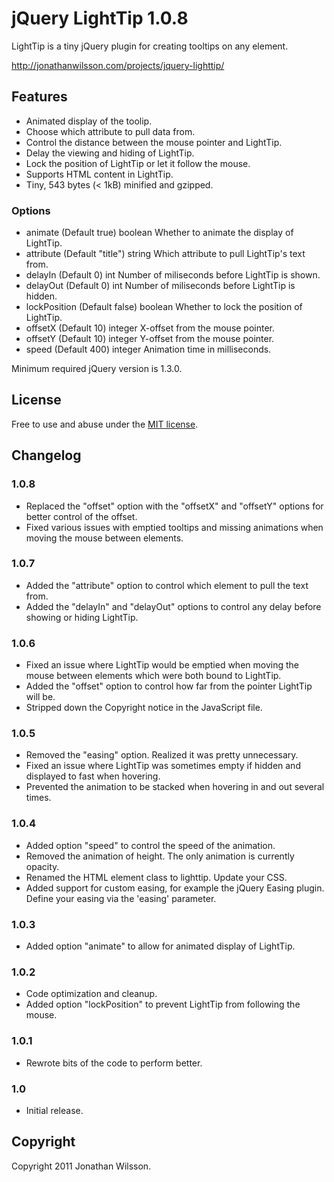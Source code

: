 # jQuery LightTip 1.0.8
LightTip is a tiny jQuery plugin for creating tooltips on any element.

http://jonathanwilsson.com/projects/jquery-lighttip/

## Features
* Animated display of the toolip.
* Choose which attribute to pull data from.
* Control the distance between the mouse pointer and LightTip.
* Delay the viewing and hiding of LightTip.
* Lock the position of LightTip or let it follow the mouse.
* Supports HTML content in LightTip.
* Tiny, 543 bytes (< 1kB) minified and gzipped.

### Options
* animate (Default true) boolean Whether to animate the display of LightTip.
* attribute (Default "title") string Which attribute to pull LightTip's text from.
* delayIn (Default 0) int Number of miliseconds before LightTip is shown.
* delayOut (Default 0) int Number of miliseconds before LightTip is hidden.
* lockPosition (Default false) boolean Whether to lock the position of LightTip.
* offsetX (Default 10) integer X-offset from the mouse pointer.
* offsetY (Default 10) integer Y-offset from the mouse pointer.
* speed (Default 400) integer Animation time in milliseconds.

Minimum required jQuery version is 1.3.0.

## License
Free to use and abuse under the [MIT license](http://www.opensource.org/licenses/mit-license.php).

## Changelog
### 1.0.8
* Replaced the "offset" option with the "offsetX" and "offsetY" options for better control of the offset.
* Fixed various issues with emptied tooltips and missing animations when moving the mouse between elements.

### 1.0.7
* Added the "attribute" option to control which element to pull the text from.
* Added the "delayIn" and "delayOut" options to control any delay before showing or hiding LightTip.

### 1.0.6
* Fixed an issue where LightTip would be emptied when moving the mouse between elements which were both bound to LightTip.
* Added the "offset" option to control how far from the pointer LightTip will be.
* Stripped down the Copyright notice in the JavaScript file.

### 1.0.5
* Removed the "easing" option. Realized it was pretty unnecessary.
* Fixed an issue where LightTip was sometimes empty if hidden and displayed to fast when hovering.
* Prevented the animation to be stacked when hovering in and out several times.

### 1.0.4
* Added option "speed" to control the speed of the animation.
* Removed the animation of height. The only animation is currently opacity.
* Renamed the HTML element class to lighttip. Update your CSS.
* Added support for custom easing, for example the jQuery Easing plugin. Define your easing via the 'easing' parameter.

### 1.0.3
* Added option "animate" to allow for animated display of LightTip.

### 1.0.2
* Code optimization and cleanup.
* Added option "lockPosition" to prevent LightTip from following the mouse.

### 1.0.1
* Rewrote bits of the code to perform better.

### 1.0
* Initial release.

## Copyright
Copyright 2011 Jonathan Wilsson.